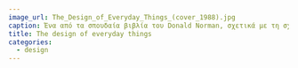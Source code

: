```yaml
---
image_url: The_Design_of_Everyday_Things_(cover_1988).jpg
caption: Ένα από τα σπουδαία βιβλία του Donald Norman, σχετικά με τη σχεδίαση και διάδραση των αντικειμένων
title: The design of everyday things
categories:
  - design
---
```

